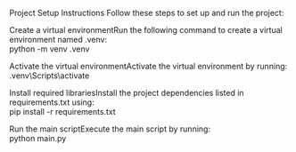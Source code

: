 Project Setup Instructions
Follow these steps to set up and run the project:

Create a virtual environmentRun the following command to create a virtual environment named .venv:  
python -m venv .venv


Activate the virtual environmentActivate the virtual environment by running:  
.venv\Scripts\activate


Install required librariesInstall the project dependencies listed in requirements.txt using:  
pip install -r requirements.txt


Run the main scriptExecute the main script by running:  
python main.py



